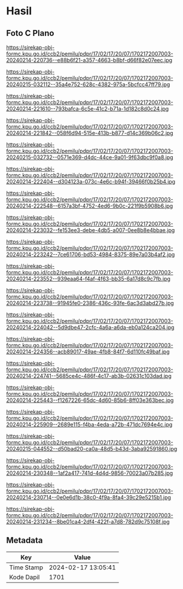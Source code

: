 # Hasil

## Foto C Plano

https://sirekap-obj-formc.kpu.go.id/ccb2/pemilu/pdpr/17/02/17/20/07/1702172007003-20240214-220736--e88b6f21-a357-4663-b8bf-d66f82e07eec.jpg

https://sirekap-obj-formc.kpu.go.id/ccb2/pemilu/pdpr/17/02/17/20/07/1702172007003-20240215-032112--35a4e752-628c-4382-975a-5bcfcc47ff79.jpg

https://sirekap-obj-formc.kpu.go.id/ccb2/pemilu/pdpr/17/02/17/20/07/1702172007003-20240214-221610--793bafca-6c5e-41c2-b71a-1d182c8d0c24.jpg

https://sirekap-obj-formc.kpu.go.id/ccb2/pemilu/pdpr/17/02/17/20/07/1702172007003-20240214-221842--058f6d94-515e-413b-b877-d14c369b06c2.jpg

https://sirekap-obj-formc.kpu.go.id/ccb2/pemilu/pdpr/17/02/17/20/07/1702172007003-20240215-032732--0571e369-d4dc-44ce-9a01-9f63dbc9f0a8.jpg

https://sirekap-obj-formc.kpu.go.id/ccb2/pemilu/pdpr/17/02/17/20/07/1702172007003-20240214-222404--d304123a-073c-4e6c-b94f-39466f0b25b4.jpg

https://sirekap-obj-formc.kpu.go.id/ccb2/pemilu/pdpr/17/02/17/20/07/1702172007003-20240214-222548--6157a3bf-4752-4ed6-9b0c-221f9b5908b6.jpg

https://sirekap-obj-formc.kpu.go.id/ccb2/pemilu/pdpr/17/02/17/20/07/1702172007003-20240214-223032--fe153ee3-debe-4db5-a007-0ee8b8e4bbae.jpg

https://sirekap-obj-formc.kpu.go.id/ccb2/pemilu/pdpr/17/02/17/20/07/1702172007003-20240214-223242--7ce61706-bd53-4984-8375-89e7a03b4af2.jpg

https://sirekap-obj-formc.kpu.go.id/ccb2/pemilu/pdpr/17/02/17/20/07/1702172007003-20240214-223552--939eaa64-f4af-4f63-bb35-6a17d8c9c7fb.jpg

https://sirekap-obj-formc.kpu.go.id/ccb2/pemilu/pdpr/17/02/17/20/07/1702172007003-20240214-223738--91945fe0-2386-436c-93fe-6ac3d3abd27b.jpg

https://sirekap-obj-formc.kpu.go.id/ccb2/pemilu/pdpr/17/02/17/20/07/1702172007003-20240214-224042--5d9dbe47-2cfc-4a6a-a6da-eb0a124ca204.jpg

https://sirekap-obj-formc.kpu.go.id/ccb2/pemilu/pdpr/17/02/17/20/07/1702172007003-20240214-224356--acb89017-49ae-4fb8-84f7-6d110fc49baf.jpg

https://sirekap-obj-formc.kpu.go.id/ccb2/pemilu/pdpr/17/02/17/20/07/1702172007003-20240214-224741--5685ce4c-486f-4c17-ab3b-02631c103dad.jpg

https://sirekap-obj-formc.kpu.go.id/ccb2/pemilu/pdpr/17/02/17/20/07/1702172007003-20240214-225443--f1267226-65dc-4d60-85b6-8ff03e363bec.jpg

https://sirekap-obj-formc.kpu.go.id/ccb2/pemilu/pdpr/17/02/17/20/07/1702172007003-20240214-225909--2689e115-f4ba-4eda-a72b-471dc7694e4c.jpg

https://sirekap-obj-formc.kpu.go.id/ccb2/pemilu/pdpr/17/02/17/20/07/1702172007003-20240215-044552--d50bad20-ca0a-48d5-b43d-3aba92591860.jpg

https://sirekap-obj-formc.kpu.go.id/ccb2/pemilu/pdpr/17/02/17/20/07/1702172007003-20240214-230348--1af2a417-741d-4d4d-9856-70023a07b285.jpg

https://sirekap-obj-formc.kpu.go.id/ccb2/pemilu/pdpr/17/02/17/20/07/1702172007003-20240214-230714--0e0e6d1b-38c0-4f9a-8fa4-39c29e5215b1.jpg

https://sirekap-obj-formc.kpu.go.id/ccb2/pemilu/pdpr/17/02/17/20/07/1702172007003-20240214-231234--8be01ca4-2df4-422f-a7d8-782d9c75108f.jpg


## Metadata

| Key        | Value               |
| ---------- | ------------------- |
| Time Stamp | 2024-02-17 13:05:41 |
| Kode Dapil | 1701                |



